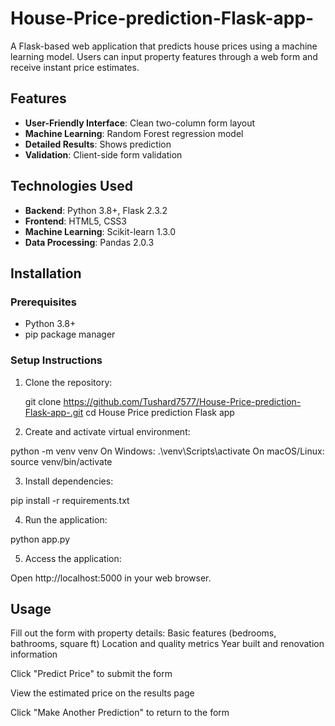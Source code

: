 # House-Price-prediction-Flask-app-

A Flask-based web application that predicts house prices using a machine learning model. Users can input property features through a web form and receive instant price estimates.

## Features

- **User-Friendly Interface**: Clean two-column form layout
- **Machine Learning**: Random Forest regression model
- **Detailed Results**: Shows prediction
- **Validation**: Client-side form validation

## Technologies Used

- **Backend**: Python 3.8+, Flask 2.3.2
- **Frontend**: HTML5, CSS3
- **Machine Learning**: Scikit-learn 1.3.0
- **Data Processing**: Pandas 2.0.3

## Installation

### Prerequisites
- Python 3.8+
- pip package manager

### Setup Instructions

1. Clone the repository:

   git clone https://github.com/Tushard7577/House-Price-prediction-Flask-app-.git
   cd House Price prediction Flask app

2. Create and activate virtual environment:

python -m venv venv
On Windows:
.\venv\Scripts\activate
On macOS/Linux:
source venv/bin/activate

3. Install dependencies:

pip install -r requirements.txt

4. Run the application:
   
python app.py

5. Access the application:

Open http://localhost:5000 in your web browser.

## Usage 

Fill out the form with property details:
Basic features (bedrooms, bathrooms, square ft)
Location and quality metrics
Year built and renovation information

Click "Predict Price" to submit the form

View the estimated price  on the results page

Click "Make Another Prediction" to return to the form
